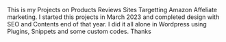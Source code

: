 This is my Projects on Products Reviews Sites Targetting Amazon Affeliate marketing. I started this projects in March 2023 and completed design with SEO and Contents end of that year. I did it all alone in Wordpress using Plugins, Snippets and some custom codes.
Thanks

